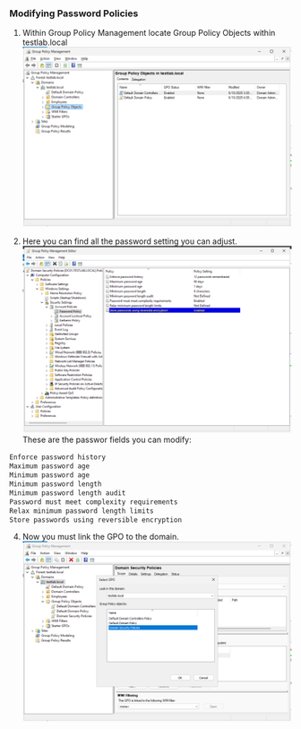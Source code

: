 ### Modifying Password Policies
1. Within Group Policy Management locate Group Policy Objects within testlab.local  
![grooup policy management](https://github.com/nickbruggen90/LabsVol8021Q/blob/main/Project%201.1%3A%20Active%20Directory%20and%20Windows%2010%20Integration/Images/Screenshot%202025-06-10%20205013.png)

2. Here you can find all the password setting you can adjust.
![password settings](https://github.com/nickbruggen90/LabsVol8021Q/blob/main/Project%201.1%3A%20Active%20Directory%20and%20Windows%2010%20Integration/Images/Screenshot%202025-06-10%20205154.png)
These are the passwor fields you can modify:
```
Enforce password history
Maximum password age
Minimum password age
Minimum password length
Minimum password length audit
Password must meet complexity requirements
Relax minimum password length limits
Store passwords using reversible encryption
```
4. Now you must link the GPO to the domain.
![link GPO](https://github.com/nickbruggen90/LabsVol8021Q/blob/main/Project%201.1%3A%20Active%20Directory%20and%20Windows%2010%20Integration/Images/Screenshot%202025-06-10%20205313.png)
